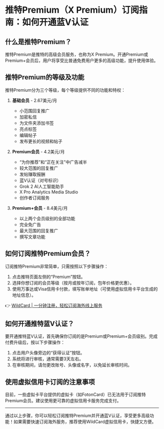 # 推特Premium（X Premium）订阅指南：如何开通蓝V认证

## 什么是推特Premium？

推特Premium是推特的高级会员服务，也称为X Premium。开通Premium或Premium+会员后，用户将享受比普通免费用户更多的高级功能，提升使用体验。

## 推特Premium的等级及功能

推特Premium分为三个等级，每个等级提供不同的功能和特权：

1. **基础会员** - 2.67美元/月
   - 小范围回复推广
   - 加密私信
   - 为文件夹添加书签
   - 亮点标签
   - 编辑帖子
   - 发布更长的视频和帖子

2. **Premium会员** - 4.2美元/月
   - “为你推荐”和“正在关注”中广告减半
   - 较大范围的回复推广
   - 发帖赚取报酬
   - 蓝V认证（对号标识）
   - Grok 2 AI人工智能助手
   - X Pro Analytics Media Studio
   - 创作者订阅服务

3. **Premium+会员** - 8.4美元/月
   - 以上两个会员级别的全部功能
   - 完全免广告
   - 最大范围的回复推广
   - 撰写文章功能

## 如何订阅推特Premium会员？

订阅推特Premium非常简单，只需按照以下步骤操作：

1. 点击推特页面左侧的“Premium”按钮。
2. 选择你想订阅的会员等级（按月或按年订阅，包年价格更优惠）。
3. 使用万事达或Visa信用卡付款，填写账单地址（可使用虚拟信用卡平台生成的地址信息）。

👉 [WildCard | 一分钟注册，轻松订阅海外线上服务](https://bbtdd.com/WildCard)

## 如何开通推特蓝V认证？

要开通推特蓝V认证，首先确保你订阅的是Premium或Premium+会员级别。完成付费升级后，按以下步骤操作：

1. 点击用户头像旁边的“获得认证”按钮。
2. 系统将进行审核，通常需要3天左右。
3. 在审核期间，请勿更改账号、头像或名字，以免延长审核时间。

## 使用虚拟信用卡订阅的注意事项

目前，一些虚拟卡平台提供的虚拟卡（如FotonCard）已无法用于订阅推特Premium会员。建议使用更可靠的虚拟信用卡服务完成支付。

---

通过以上步骤，你可以轻松订阅推特Premium并开通蓝V认证，享受更多高级功能！如果需要快速订阅海外服务，推荐使用WildCard虚拟信用卡，快捷又方便。